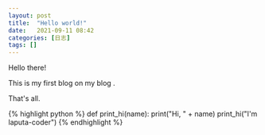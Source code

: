 ```yaml
---
layout: post
title:  "Hello world!"
date:   2021-09-11 08:42
categories: [日志] 
tags: []
---
```

Hello there!

This is my first blog on my blog .

That's all.




{% highlight python %}
def print_hi(name):
   print("Hi, " + name)
print_hi("I'm laputa-coder")
{% endhighlight %}


